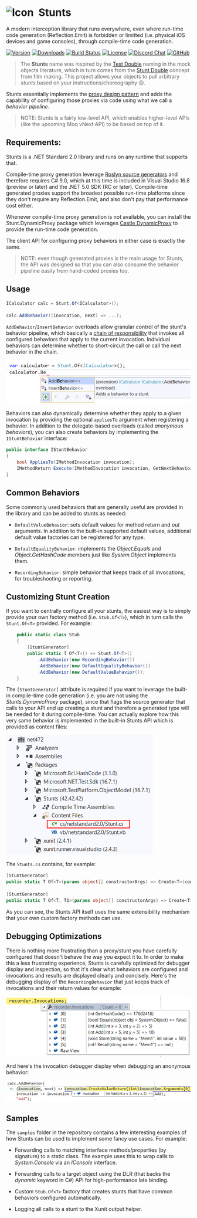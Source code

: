 <h1 id="stunts"><img src="https://github.com/kzu/stunts/raw/main/docs/img/icon.png" alt="Icon" height="48" width="48" style="vertical-align: text-top; border: 0px; padding: 0px; margin: 0px">&nbsp;&nbsp;Stunts</h1>

A modern interception library that runs everywhere, even where run-time code generation (Reflection.Emit) is forbidden or limitted (i.e. physical iOS devices and game consoles), through compile-time code generation.

[![Version](https://img.shields.io/nuget/vpre/Stunts.svg?color=royalblue)](https://www.nuget.org/packages/Stunts)
[![Downloads](https://img.shields.io/nuget/dt/Stunts?color=darkmagenta)](https://www.nuget.org/packages/Stunts)
[![Build Status](https://dev.azure.com/kzu/oss/_apis/build/status/stunts?branchName=main)](http://build.azdo.io/kzu/oss/45)
[![License](https://img.shields.io/github/license/kzu/stunts.svg?color=blue)](https://github.com/kzu/stunts/blob/main/LICENSE)
[![Discord Chat](https://img.shields.io/badge/chat-on%20discord-7289DA.svg)](https://discord.gg/AfGsdRa)
[![GitHub](https://img.shields.io/badge/-source-181717.svg?logo=GitHub)](https://github.com/kzu/stunts)


> The **Stunts** name was inspired by the [Test Double](http://xunitpatterns.com/Test%20Double.html) naming in the mock objects literature, which in turn comes from the [Stunt Double](https://en.wikipedia.org/wiki/Stunt_double) concept from film making. This project allows your objects to pull arbitrary *stunts* based on your instructions/choreography 😉.

Stunts essentially implements the [proxy design pattern](https://en.wikipedia.org/wiki/Proxy_pattern) and adds the capability of configuring those proxies via code using what we call a *behavior pipeline*. 

> NOTE: Stunts is a fairly low-level API, which enables higher-level APIs (like the upcoming Moq vNext API) to be based on top of it.

## Requirements:

Stunts is a .NET Standard 2.0 library and runs on any runtime that supports that. 

Compile-time proxy generation leverage [Roslyn source generators](https://github.com/dotnet/roslyn/blob/master/docs/features/source-generators.cookbook.md) and therefore requires C# 9.0, which at this time is included in Visual Studio 16.8 (preview or later) and the .NET 5.0 SDK (RC or later). Compile-time generated proxies support the broadest possible run-time platforms since they don't require any Reflection.Emit, and also don't pay that performance cost either.

Whenever compile-time proxy generation is not available, you can install the Stunt.DynamicProxy package which leverages [Castle DynamicProxy](https://github.com/castleproject/Core/blob/master/docs/dynamicproxy-introduction.md) to provide the run-time code generation.

The client API for configuring proxy behaviors in either case is exactly the same. 

> NOTE: even though generated proxies is the main usage for Stunts, the API was designed so that you can also consume the behavior pipeline easily from hand-coded proxies too.

## Usage

```csharp
ICalculator calc = Stunt.Of<ICalculator>();

calc.AddBehavior((invocation, next) => ...);
```

`AddBehavior`/`InsertBehavior` overloads allow granular control of the stunt's behavior pipeline, which basically a [chain of responsibility](https://en.wikipedia.org/wiki/Chain-of-responsibility_pattern) that invokes all configured behaviors that apply to the current invocation. Individual behaviors can determine whether to short-circuit the call or call the next behavior in the chain. 

![Stunts Overloads](./docs/img/AddInsertBehavior.png)

Behaviors can also dynamically determine whether they apply to a given invocation by providing the optional `appliesTo` argument when registering a behavior. In addition to the  delegate-based overloads (called *anonymous behaviors*), you can also create behaviors by implementing the `IStuntBehavior` interface:

```csharp
public interface IStuntBehavior
{
    bool AppliesTo(IMethodInvocation invocation);
    IMethodReturn Execute(IMethodInvocation invocation, GetNextBehavior next);
}
```

## Common Behaviors

Some commonly used behaviors that are generally useful are provided in the library and can be added to stunts as needed:

* `DefaultValueBehavior`: sets default values for method return and *out* arguments. In addition to the built-in supported default values, additional default value factories can be registered for any type.

* `DefaultEqualityBehavior`: implements the *Object.Equals* and *Object.GetHashCode* members just like *System.Object* implements them.

* `RecordingBehavior`: simple behavior that keeps track of all invocations, for troubleshooting or reporting.

## Customizing Stunt Creation

If you want to centrally configure all your stunts, the easiest way is to simply provide your own factory method (i.e. `Stub.Of<T>`), which in turn calls the `Stunt.Of<T>` provided. For example:

```csharp
    public static class Stub
    {
        [StuntGenerator]
        public static T Of<T>() => Stunt.Of<T>()
            .AddBehavior(new RecordingBehavior())
            .AddBehavior(new DefaultEqualityBehavior())
            .AddBehavior(new DefaultValueBehavior());
    }
```

The `[StuntGenerator]` attribute is required if you want to leverage the built-in compile-time code generation (i.e. you are not using the *Stunts.DynamicProxy* package), since that flags the source generator that calls to your API end up creating a stunt and therefore a generated type will be needed for it during compile-time. You can actually explore how this very same behavior is implemented in the built-in Stunts API which is provided as content files:

![stunts API source](./docs/img/StuntsApi.png)

The `Stunts.cs` contains, for example:

```csharp
[StuntGenerator]
public static T Of<T>(params object[] constructorArgs) => Create<T>(constructorArgs);

[StuntGenerator]
public static T Of<T, T1>(params object[] constructorArgs) => Create<T>(constructorArgs, typeof(T1));
```

As you can see, the Stunts API itself uses the same extensibility mechanism that your own custom factory methods can use.


## Debugging Optimizations

There is nothing more frustrating than a proxy/stunt you have carefully configured that doesn't behave the way you expect it to. In order to make this a less frustrating experience, Stunts is carefully optimized for debugger display and inspection, so that it's clear what behaviors are configured and invocations and results are displayed clearly and concisely. Here's the debugging display of the `RecordingBehavior` that just keeps track of invocations and their return values for example:

![debugging display](./docs/img/DebuggerDisplay.png)

And here's the invocation debugger display when debugging an anonymous behavior:

![behavior debugging](./docs/img/DebuggingBehavior.png)



## Samples

The `samples` folder in the repository contains a few interesting examples of how Stunts can be used to implement some fancy use cases. For example:

* Forwarding calls to matching interface methods/properties (by signature) to a static class. The example uses this to wrap calls to *System.Console* via an *IConsole* interface.

* Forwarding calls to a target object using the DLR (that backs the *dynamic* keyword in C#) API for high-performance late binding. 
 
* Custom `Stub.Of<T>` factory that creates stunts that have common behaviors configured automatically.

* Logging all calls to a stunt to the Xunit output helper.